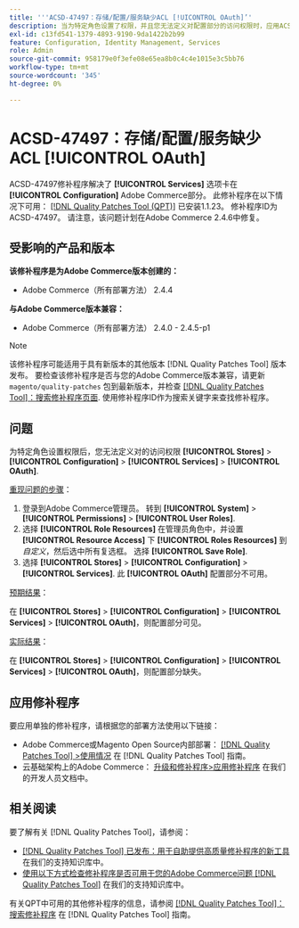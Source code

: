 ```yaml
---
title: '''ACSD-47497：存储/配置/服务缺少ACL [!UICONTROL OAuth]’'
description: 当为特定角色设置了权限，并且您无法定义对配置部分的访问权限时，应用ACSD-47497修补程序以修复Adobe Commerce问题。
exl-id: c13fd541-1379-4893-9190-9da1422b2b99
feature: Configuration, Identity Management, Services
role: Admin
source-git-commit: 958179e0f3efe08e65ea8b0c4c4e1015e3c5bb76
workflow-type: tm+mt
source-wordcount: '345'
ht-degree: 0%

---
```


# ACSD-47497：存储/配置/服务缺少ACL [!UICONTROL OAuth]

ACSD-47497修补程序解决了 **[!UICONTROL Services]** 选项卡在 **[!UICONTROL Configuration]** Adobe Commerce部分。 此修补程序在以下情况下可用： [[!DNL Quality Patches Tool (QPT)]](/help/announcements/adobe-commerce-announcements/magento-quality-patches-released-new-tool-to-self-serve-quality-patches.md) 已安装1.1.23。 修补程序ID为ACSD-47497。 请注意，该问题计划在Adobe Commerce 2.4.6中修复。

## 受影响的产品和版本

**该修补程序是为Adobe Commerce版本创建的：**
* Adobe Commerce（所有部署方法） 2.4.4

**与Adobe Commerce版本兼容：**
* Adobe Commerce（所有部署方法） 2.4.0 - 2.4.5-p1

>[!NOTE]
>
>该修补程序可能适用于具有新版本的其他版本 [!DNL Quality Patches Tool] 版本发布。 要检查该修补程序是否与您的Adobe Commerce版本兼容，请更新 `magento/quality-patches` 包到最新版本，并检查 [[!DNL Quality Patches Tool]：搜索修补程序页面](https://experienceleague.adobe.com/tools/commerce-quality-patches/index.html). 使用修补程序ID作为搜索关键字来查找修补程序。

## 问题

为特定角色设置权限后，您无法定义对的访问权限 **[!UICONTROL Stores]** > **[!UICONTROL Configuration]** > **[!UICONTROL Services]** > **[!UICONTROL OAuth]**.

<u>重现问题的步骤</u>：

1. 登录到Adobe Commerce管理员。 转到 **[!UICONTROL System]** > **[!UICONTROL Permissions]** > **[!UICONTROL User Roles]**.
1. 选择 **[!UICONTROL Role Resources]** 在管理员角色中，并设置 **[!UICONTROL Resource Access]** 下 **[!UICONTROL Roles Resources]** 到 _自定义_，然后选中所有复选框。 选择 **[!UICONTROL Save Role]**.
1. 选择 **[!UICONTROL Stores]** > **[!UICONTROL Configuration]** > **[!UICONTROL Services]**. 此 **[!UICONTROL OAuth]** 配置部分不可用。

<u>预期结果</u>：

在 **[!UICONTROL Stores]** > **[!UICONTROL Configuration]** > **[!UICONTROL Services]** > **[!UICONTROL OAuth]**，则配置部分可见。

<u>实际结果</u>：

在 **[!UICONTROL Stores]** > **[!UICONTROL Configuration]** > **[!UICONTROL Services]** > **[!UICONTROL OAuth]**，则配置部分缺失。

## 应用修补程序

要应用单独的修补程序，请根据您的部署方法使用以下链接：

* Adobe Commerce或Magento Open Source内部部署： [[!DNL Quality Patches Tool] >使用情况](https://experienceleague.adobe.com/docs/commerce-operations/tools/quality-patches-tool/usage.html) 在 [!DNL Quality Patches Tool] 指南。
* 云基础架构上的Adobe Commerce： [升级和修补程序>应用修补程序](https://experienceleague.adobe.com/docs/commerce-cloud-service/user-guide/develop/upgrade/apply-patches.html) 在我们的开发人员文档中。

## 相关阅读

要了解有关 [!DNL Quality Patches Tool]，请参阅：

* [[!DNL Quality Patches Tool] 已发布：用于自助提供高质量修补程序的新工具](/help/announcements/adobe-commerce-announcements/magento-quality-patches-released-new-tool-to-self-serve-quality-patches.md) 在我们的支持知识库中。
* [使用以下方式检查修补程序是否可用于您的Adobe Commerce问题 [!DNL Quality Patches Tool]](/help/support-tools/patches-available-in-qpt-tool/check-patch-for-magento-issue-with-magento-quality-patches.md) 在我们的支持知识库中。

有关QPT中可用的其他修补程序的信息，请参阅 [[!DNL Quality Patches Tool]：搜索修补程序](https://experienceleague.adobe.com/tools/commerce-quality-patches/index.html) 在 [!DNL Quality Patches Tool] 指南。
